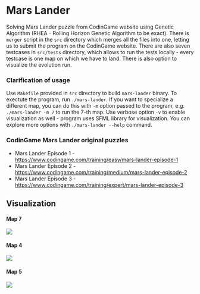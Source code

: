 # Mars Lander
Solving Mars Lander puzzle from CodinGame website using Genetic Algorithm (RHEA - Rolling Horizon Genetic Algorithm to be exact). There is `merger` script in the `src` directory which merges all the files into one, letting us to submit the program on the CodinGame website. There are also seven testcases in `src/tests` directory, which allows to run the tests locally - every testcase is one map on which we have to land. There is also option to visualize the evolution run.

### Clarification of usage
Use `Makefile` provided in `src` directory to build `mars-lander` binary. To exectute the program, run `./mars-lander`. If you want to specialize a different map, you can do this with `-m` option passed to the program, e.g. `./mars-lander -m 7` to run the 7-th map. Use verbose option `-v` to enable visualization as well - program uses SFML library for visualization. You can explore more options with `./mars-lander --help` command.

### CodinGame Mars Lander original puzzles
* Mars Lander Episode 1 - https://www.codingame.com/training/easy/mars-lander-episode-1
* Mars Lander Episode 2 - https://www.codingame.com/training/medium/mars-lander-episode-2
* Mars Lander Episode 3 - https://www.codingame.com/training/expert/mars-lander-episode-3

## Visualization
#### Map 7
![](doc/gifs/map7/giffed.gif)
#### Map 4
![](doc/gifs/map4/giffed.gif)
#### Map 5
![](doc/gifs/map5/giffed.gif)
